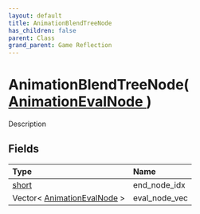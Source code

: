 ```yaml
---
layout: default
title: AnimationBlendTreeNode
has_children: false
parent: Class
grand_parent: Game Reflection
---
```

# AnimationBlendTreeNode( [ AnimationEvalNode ](/riftbreaker-wiki/docs/game-reflection/classes/animation_eval_node/) )
Description 

## Fields

| Type | Name |
|:----------|:--------------|
| [short](/riftbreaker-wiki/docs/game-reflection/components/short/) | end_node_idx |
| Vector< [AnimationEvalNode](/riftbreaker-wiki/docs/game-reflection/classes/animation_eval_node/) > | eval_node_vec |


